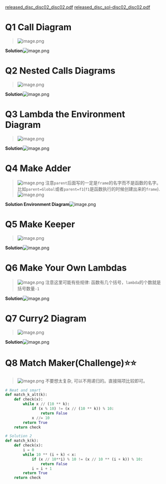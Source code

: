 [released_disc_disc02_disc02.pdf](https://www.yuque.com/attachments/yuque/0/2022/pdf/12393765/1672407465916-dd7284a4-20fa-47da-9cd1-a679afef11af.pdf)
[released_disc_sol-disc02_disc02.pdf](https://www.yuque.com/attachments/yuque/0/2022/pdf/12393765/1672407465883-fe9e2d53-de11-4552-8ade-c98180f156af.pdf)


# Q1 Call Diagram
> ![image.png](Disc02__Environment_Diagrams__High-Order_Functions.assets/20230302_1006315960.png)

**Solution**![image.png](Disc02__Environment_Diagrams__High-Order_Functions.assets/20230302_1006315744.png)


# Q2 Nested Calls Diagrams
> ![image.png](Disc02__Environment_Diagrams__High-Order_Functions.assets/20230302_1006313934.png)

**Solution**![image.png](Disc02__Environment_Diagrams__High-Order_Functions.assets/20230302_1006315874.png)

# Q3 Lambda the Environment Diagram
> ![image.png](Disc02__Environment_Diagrams__High-Order_Functions.assets/20230302_1006316493.png)

**Solution**![image.png](Disc02__Environment_Diagrams__High-Order_Functions.assets/20230302_1006315030.png)


# Q4 Make Adder
> ![image.png](Disc02__Environment_Diagrams__High-Order_Functions.assets/20230302_1006316010.png)
> 注意`parent`后面写的一定是`frame`的名字而不是函数的名字。比如`parent=Global`或者`parent=f1`(`f1`是函数执行的时候创建出来的`frame`).
> ![image.png](Disc02__Environment_Diagrams__High-Order_Functions.assets/20230302_1006328318.png)

**Solution Environment Diagram**![image.png](Disc02__Environment_Diagrams__High-Order_Functions.assets/20230302_1006329339.png)


# Q5 Make Keeper
> ![image.png](Disc02__Environment_Diagrams__High-Order_Functions.assets/20230302_1006323182.png)

**Solution**![image.png](Disc02__Environment_Diagrams__High-Order_Functions.assets/20230302_1006321725.png)


# Q6 Make Your Own Lambdas
> ![image.png](Disc02__Environment_Diagrams__High-Order_Functions.assets/20230302_1006328004.png)
> 注意这里可能有些规律: 函数有几个括号，`lambda`的个数就是括号数量`-1`

**Solution**![image.png](Disc02__Environment_Diagrams__High-Order_Functions.assets/20230302_1006324189.png)


# Q7 Curry2 Diagram
> ![image.png](Disc02__Environment_Diagrams__High-Order_Functions.assets/20230302_1006323338.png)

**Solution**![image.png](Disc02__Environment_Diagrams__High-Order_Functions.assets/20230302_1006327847.png)



# Q8 Match Maker(Challenge)⭐⭐
> ![image.png](Disc02__Environment_Diagrams__High-Order_Functions.assets/20230302_1006321636.png)
> 不要想太复杂, 可以不用递归的。直接隔项比较即可。

```python
# Neat and smart
def match_k_alt(k):
    def check(x):
        while x // (10 ** k):
            if (x % 10) != (x // (10 ** k)) % 10:
                return False
            x //= 10
        return True
    return check

# Solution 2
def match_k(k):
    def check(x):
        i = 0
        while 10 ** (i + k) < x:
            if (x // 10**i) % 10 != (x // 10 ** (i + k)) % 10:
                return False
            i = i + 1
        return True
    return check
```
